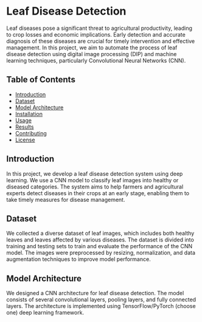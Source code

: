 
# Leaf Disease Detection

Leaf diseases pose a significant threat to agricultural productivity, leading to crop losses and economic implications. Early detection and accurate diagnosis of these diseases are crucial for timely intervention and effective management. In this project, we aim to automate the process of leaf disease detection using digital image processing (DIP) and machine learning techniques, particularly Convolutional Neural Networks (CNN).

## Table of Contents

- [Introduction](#introduction)
- [Dataset](#dataset)
- [Model Architecture](#model-architecture)
- [Installation](#installation)
- [Usage](#usage)
- [Results](#results)
- [Contributing](#contributing)
- [License](#license)

## Introduction

In this project, we develop a leaf disease detection system using deep learning. We use a CNN model to classify leaf images into healthy or diseased categories. The system aims to help farmers and agricultural experts detect diseases in their crops at an early stage, enabling them to take timely measures for disease management.

## Dataset

We collected a diverse dataset of leaf images, which includes both healthy leaves and leaves affected by various diseases. The dataset is divided into training and testing sets to train and evaluate the performance of the CNN model. The images were preprocessed by resizing, normalization, and data augmentation techniques to improve model performance.

## Model Architecture

We designed a CNN architecture for leaf disease detection. The model consists of several convolutional layers, pooling layers, and fully connected layers. The architecture is implemented using TensorFlow/PyTorch (choose one) deep learning framework.

